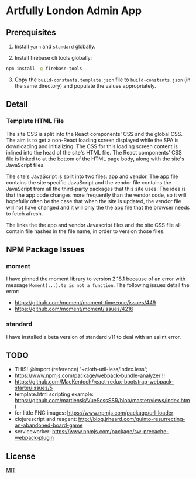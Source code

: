 # Artfully London Admin App

## Prerequisites

1. Install `yarn` and `standard` globally.

2. Install firebase cli tools globally:

```bash
npm install -g firebase-tools
```

3. Copy the `build-constants.template.json` file to `build-constants.json`
(in the same directory) and populate the values appropriately.

## Detail

### Template HTML File

The site CSS is split into the React components' CSS and the global CSS. The aim is to
get a non-React loading screen displayed while the SPA is downloading and initializing.
The CSS for this loading screen content is inlined into the head of the 
site's HTML file. The React components' CSS file is linked to at the bottom 
of the HTML page body, along with the site's JavaScript files.

The site's JavaScript is split into two files: app and vendor. The app file
contains the site specific JavaScript and the vendor file contains the
JavaScript from all the third-party packages that this site uses. The idea
is that the app code changes more frequently than the vendor code, so it will
hopefully often be the case that when the site is updated, the vendor file
will not have changed and it will only the the app file that the browser
needs to fetch afresh.

The links the the app and vendor Javascript files and the site CSS file all
contain file hashes in the file name, in order to version those files.

## NPM Package Issues

### moment

I have pinned the moment library to version 2.18.1 because of an error
with message ```Moment(...).tz is not a function```. The following issues
detail the error:

- https://github.com/moment/moment-timezone/issues/449
- https://github.com/moment/moment/issues/4216

### standard

I have installed a beta version of standard v11 to deal with an eslint error.

## TODO

- THIS! @import (reference) '~cloth-util-less/index.less';
- https://www.npmjs.com/package/webpack-bundle-analyzer !!
- https://github.com/MacKentoch/react-redux-bootstrap-webpack-starter/issues/5
- template.html scripting example: https://github.com/martiensk/VueScssSSR/blob/master/views/index.html
- for little PNG images: https://www.npmjs.com/package/url-loader
- clojurescript and reagent: http://blog.jrheard.com/quinto-resurrecting-an-abandoned-board-game
- serviceworker: https://www.npmjs.com/package/sw-precache-webpack-plugin

## License

[MIT](LICENSE)
